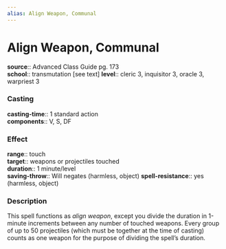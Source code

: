 ```yaml
---
alias: Align Weapon, Communal
---
```


# Align Weapon, Communal 

**source**:: Advanced Class Guide pg. 173  
**school**:: transmutation \[see text\]
**level**:: cleric 3, inquisitor 3, oracle 3, warpriest 3

### Casting 

**casting-time**:: 1 standard action  
**components**:: V, S, DF

### Effect 

**range**:: touch  
**target**:: weapons or projectiles touched  
**duration**:: 1 minute/level  
**saving-throw**:: Will negates (harmless, object)
**spell-resistance**:: yes (harmless, object)

### Description 

This spell functions as *align weapon*, except you divide the duration in 1-minute increments between any number of touched weapons. Every group of up to 50 projectiles (which must be together at the time of casting) counts as one weapon for the purpose of dividing the spell’s duration.
